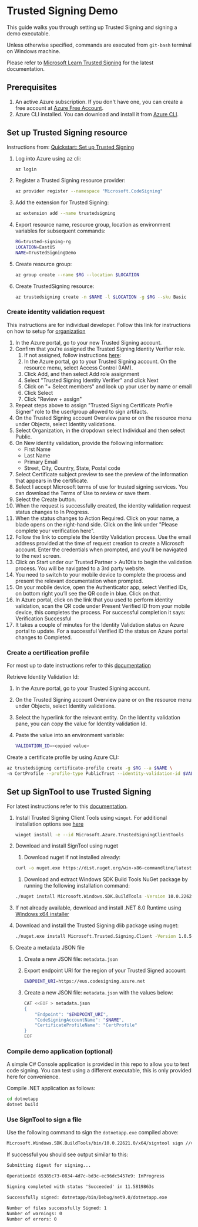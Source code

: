 # Trusted Signing Demo

This guide walks you through setting up Trusted Signing and signing a demo executable.

Unless otherwise specified, commands are executed from `git-bash` terminal on Windows machine.

Please refer to [Microsoft Learn Trusted Signing](https://learn.microsoft.com/en-us/azure/trusted-signing/) for the latest documentation.

## Prerequisites

1. An active Azure subscription. If you don't have one, you can create a free account at [Azure Free Account](https://azure.microsoft.com/free/).
2. Azure CLI installed. You can download and install it from [Azure CLI](https://docs.microsoft.com/cli/azure/install-azure-cli).

## Set up Trusted Signing resource

Instructions from: [Quickstart: Set up Trusted Signing](https://learn.microsoft.com/en-us/azure/trusted-signing/quickstart?tabs=registerrp-portal%2Caccount-portal%2Corgvalidation%2Ccertificateprofile-portal%2Cdeleteresources-portal)

1. Log into Azure using az cli:

    ```bash
    az login
    ```

1. Register a Trusted Signing resource provider:

    ```bash
    az provider register --namespace "Microsoft.CodeSigning"
    ```

1. Add the extension for Trusted Signing:

    ```bash
    az extension add --name trustedsigning
    ```

1. Export resource name, resource group, location as environment variables for subsequent commands:

    ```bash
    RG=trusted-signing-rg
    LOCATION=EastUS
    NAME=TrustedSigningDemo
    ```

1. Create resource group:

    ```bash
    az group create --name $RG --location $LOCATION
    ```

1. Create TrustedSigning resource:

    ```bash
    az trustedsigning create -n $NAME -l $LOCATION -g $RG --sku Basic
    ```

### Create identity validation request

This instructions are for individual developer. Follow this link for instructions on how to setup for [organization](https://learn.microsoft.com/en-us/azure/trusted-signing/quickstart?tabs=registerrp-cli%2Caccount-cli%2Cindiedevvalidation%2Ccertificateprofile-cli%2Cadeleteresources-cli#create-an-identity-validation-request)

1. In the Azure portal, go to your new Trusted Signing account.
1. Confirm that you're assigned the Trusted Signing Identity Verifier role.
    1. If not assigned, follow instructions [here](https://learn.microsoft.com/en-us/azure/trusted-signing/tutorial-assign-roles#assign-roles):
    1. In the Azure portal, go to your Trusted Signing account. On the resource menu, select Access Control (IAM).
    1. Click Add, and then select Add role assignment
    1. Select "Trusted Signing Identity Verifier" and click Next
    1. Click on "+ Select members" and look up your user by name or email
    1. Click Select
    1. Click "Review + assign"
1. Repeat steps above to assign "Trusted Signing Certificate Profile Signer" role to the user/group allowed to sign artifacts.
1. On the Trusted Signing account Overview pane or on the resource menu under Objects, select Identity validations.
1. Select Organization, in the dropdown select Individual and then select Public.
1. On New identity validation, provide the following information:
    * First Name
    * Last Name
    * Primary Email
    * Street, City, Country, State, Postal code
1. Select Certificate subject preview to see the preview of the information that appears in the certificate.
1. Select I accept Microsoft terms of use for trusted signing services. You can download the Terms of Use to review or save them.
1. Select the Create button.
1. When the request is successfully created, the identity validation request status changes to In Progress.
1. When the status changes to Action Required. Click on your name, a blade opens on the right-hand side. Click on the link under "Please complete your verification here".
1. Follow the link to complete the Identity Validation process. Use the email address provided at the time of request creation to create a Microsoft account. Enter the credentials when prompted, and you'll be navigated to the next screen.
1. Click on Start under our Trusted Partner > Au10tix to begin the validation process. You will be navigated to a 3rd party website.
1. You need to switch to your mobile device to complete the process and present the relevant documentation when prompted.
1. On your mobile device, open the Authenticator app, select Verified IDs, on bottom right you’ll see the QR code in blue. Click on that.
1. In Azure portal, click on the link that you used to perform identity validation, scan the QR code under Present Verified ID from your mobile device, this completes the process. For successful completion it says: Verification Successful
1. It takes a couple of minutes for the Identity Validation status on Azure portal to update. For a successful Verified ID the status on Azure portal changes to Completed.

### Create a certification profile

For most up to date instructions refer to this [documentation](https://learn.microsoft.com/en-us/azure/trusted-signing/quickstart?tabs=registerrp-portal%2Caccount-portal%2Corgvalidation%2Ccertificateprofile-cli%2Cdeleteresources-portal#create-a-certificate-profile)

Retrieve Identity Validation Id:

1. In the Azure portal, go to your Trusted Signing account.
1. On the Trusted Signing account Overview pane or on the resource menu under Objects, select Identity validations.
1. Select the hyperlink for the relevant entity. On the Identity validation pane, you can copy the value for Identity validation Id.
1. Paste the value into an environment variable:

    ```bash
    VALIDATION_ID=<copied value>
    ```

Create a certificate profile by using Azure CLI:

```bash
az trustedsigning certificate-profile create -g $RG --a $NAME \
-n CertProfile --profile-type PublicTrust --identity-validation-id $VALIDATION_ID
```

## Set up SignTool to use Trusted Signing

For latest instructions refer to this [documentation](https://learn.microsoft.com/en-us/azure/trusted-signing/how-to-signing-integrations#set-up-signtool-to-use-trusted-signing).

1. Install Trusted Signing Client Tools using `winget`. For additional installation options see [here](https://learn.microsoft.com/en-us/azure/trusted-signing/how-to-signing-integrations#trusted-signing-client-tools-installer)

    ```bash
    winget install -e --id Microsoft.Azure.TrustedSigningClientTools
    ```

1. Download and install SignTool using nuget

    1. Download nuget if not installed already:

    ```bash
    curl -o nuget.exe https://dist.nuget.org/win-x86-commandline/latest/nuget.exe
    ```

    1. Download and extract Windows SDK Build Tools NuGet package by running the following installation command:

    ```bash
    ./nuget install Microsoft.Windows.SDK.BuildTools -Version 10.0.22621.3233 -x
    ```

1. If not already available, download and install .NET 8.0 Runtime using [Windows x64 installer](https://dotnet.microsoft.com/download/dotnet/thank-you/runtime-8.0.4-windows-x64-installer)

1. Download and install the Trusted Signing dlib package using nuget:

    ```bash
    ./nuget.exe install Microsoft.Trusted.Signing.Client -Version 1.0.53 -x
    ```

1. Create a metadata JSON file

    1. Create a new JSON file: `metadata.json`
    1. Export endpoint URI for the region of your Trusted Signed account:

        ```bash
        ENDPOINT_URI=https://eus.codesigning.azure.net
        ```

    1. Create a new JSON file: `metadata.json` with the values below:

        ```bash
        CAT <<EOF > metadata.json
        {
            "Endpoint": "$ENDPOINT_URI",
            "CodeSigningAccountName": "$NAME",
            "CertificateProfileName": "CertProfile"
        }
        EOF
        ```

### Compile demo application (optional)

A simple C# Console application is provided in this repo to allow you to test code signing.
You can test using a different executable, this is only provided here for convenience.

Compile .NET application as follows:

```bash
cd dotnetapp
dotnet build
```

### Use SignTool to sign a file

Use the following command to sign the `dotnetapp.exe` compiled above:

```bash
Microsoft.Windows.SDK.BuildTools/bin/10.0.22621.0/x64/signtool sign //v //debug //fd SHA256 //tr http://timestamp.acs.microsoft.com //td SHA256 //dlib Microsoft.Trusted.Signing.Client/bin/x64/Azure.CodeSigning.Dlib.dll //dmdf metadata.json dotnetapp/bin/Debug/net9.0/dotnetapp.exe
```

If successful you should see output similar to this:

```txt
Submitting digest for signing...

OperationId 65385c73-0834-4d7c-bd3c-ec96dc5457e9: InProgress

Signing completed with status 'Succeeded' in 11.5819863s

Successfully signed: dotnetapp/bin/Debug/net9.0/dotnetapp.exe

Number of files successfully Signed: 1
Number of warnings: 0
Number of errors: 0
```
